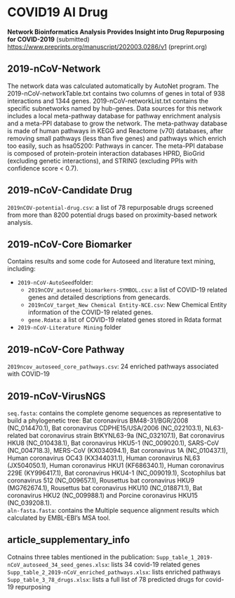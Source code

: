 # COVID19 AI Drug
**Network Bioinformatics Analysis Provides Insight into Drug Repurposing for COVID-2019** (submitted) 
https://www.preprints.org/manuscript/202003.0286/v1 (preprint.org)


## 2019-nCoV-Network
The network data was calculated automatically by AutoNet program. The 2019-nCoV-networkTable.txt contains two columns of genes in total of 938 interactions and 1344 genes. 2019-nCoV-networkList.txt contains the specific subnetworks named by hub-genes. Data sources for this network includes a local meta-pathway database for pathway enrichment analysis and a meta-PPI database to grow the network. The meta-pathway database is made of human pathways in KEGG and Reactome (v70) databases, after removing small pathways (less than five genes) and pathways which enrich too easily, such as hsa05200: Pathways in cancer. The meta-PPI database is composed of protein-protein interaction databases HPRD, BioGrid (excluding genetic interactions), and STRING (excluding PPIs with confidence score < 0.7). 

## 2019-nCoV-Candidate Drug
`2019nCOV-potential-drug.csv`: a list of 78 repurposable drugs screened from more than 8200 potential drugs based on proximity-based network analysis.

## 2019-nCoV-Core Biomarker
Contains results and some code for Autoseed and literature text mining, including:  
 - `2019-nCoV-AutoSeed`folder:
   - `2019nCOV_autoseed_biomarkers-SYMBOL.csv`: a list of COVID-19 related genes and detailed descriptions from genecards. 
   - `2019nCoV_target_New Chemical Entity-NCE.csv`: New Chemical Entity information of the COVID-19 related genes.
   - `gene.Rdata`: a list of COVID-19 related genes stored in Rdata format
 - `2019-nCoV-Literature Mining` folder  

## 2019-nCoV-Core Pathway
`2019ncov_autoseed_core_pathways.csv`: 24 enriched pathways associated with COVID-19  

## 2019-nCoV-VirusNGS
`seq.fasta`: contains the complete genome sequences as representative to build a phylogenetic tree: Bat coronavirus BM48-31/BGR/2008 (NC_014470.1), Bat coronavirus CDPHE15/USA/2006 (NC_022103.1), NL63-related bat coronavirus strain BtKYNL63-9a (NC_032107.1), Bat coronavirus HKU8 (NC_010438.1), Bat coronavirus HKU5-1 (NC_009020.1), SARS-CoV (NC_004718.3), MERS-CoV (KX034094.1), Bat coronavirus 1A (NC_010437.1), Human coronavirus OC43 (KX344031.1), Human coronavirus NL63 (JX504050.1), Human coronavirus HKU1 (KF686340.1), Human coronavirus 229E (KY996417.1), Bat coronavirus HKU4-1 (NC_009019.1), Scotophilus bat coronavirus 512 (NC_009657.1), Rousettus bat coronavirus HKU9 (MG762674.1), Rousettus bat coronavirus HKU10 (NC_018871.1), Bat coronavirus HKU2 (NC_009988.1) and Porcine coronavirus HKU15 (NC_039208.1).  
`aln-fasta.fasta`: contains the Multiple sequence alignment results which calculated by EMBL-EBI’s MSA tool.  

## article_supplementary_info
Cotnains three tables mentioned in the publication:
`Supp_table_1_2019-nCoV_autoseed_34_seed_genes.xlsx`: lists 34 covid-19 related genes  
`Supp_table_2_2019-nCoV_enriched_pathways.xlsx`: lists enriched pathways  
`Supp_table_3_78_drugs.xlsx`: lists a full list of 78 predicted drugs for covid-19 repurposing  
 
